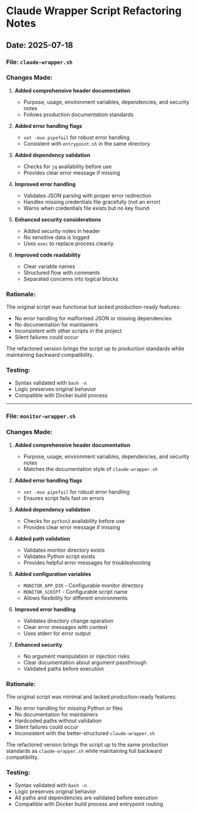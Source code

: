 # Claude Wrapper Script Refactoring Notes

## Date: 2025-07-18

### File: `claude-wrapper.sh`

### Changes Made:

1. **Added comprehensive header documentation**
   - Purpose, usage, environment variables, dependencies, and security notes
   - Follows production documentation standards

2. **Added error handling flags**
   - `set -euo pipefail` for robust error handling
   - Consistent with `entrypoint.sh` in the same directory

3. **Added dependency validation**
   - Checks for `jq` availability before use
   - Provides clear error message if missing

4. **Improved error handling**
   - Validates JSON parsing with proper error redirection
   - Handles missing credentials file gracefully (not an error)
   - Warns when credentials file exists but no key found

5. **Enhanced security considerations**
   - Added security notes in header
   - No sensitive data is logged
   - Uses `exec` to replace process cleanly

6. **Improved code readability**
   - Clear variable names
   - Structured flow with comments
   - Separated concerns into logical blocks

### Rationale:

The original script was functional but lacked production-ready features:

- No error handling for malformed JSON or missing dependencies
- No documentation for maintainers
- Inconsistent with other scripts in the project
- Silent failures could occur

The refactored version brings the script up to production standards while maintaining backward compatibility.

### Testing:

- Syntax validated with `bash -n`
- Logic preserves original behavior
- Compatible with Docker build process

---

### File: `monitor-wrapper.sh`

### Changes Made:

1. **Added comprehensive header documentation**
   - Purpose, usage, environment variables, dependencies, and security notes
   - Matches the documentation style of `claude-wrapper.sh`

2. **Added error handling flags**
   - `set -euo pipefail` for robust error handling
   - Ensures script fails fast on errors

3. **Added dependency validation**
   - Checks for `python3` availability before use
   - Provides clear error message if missing

4. **Added path validation**
   - Validates monitor directory exists
   - Validates Python script exists
   - Provides helpful error messages for troubleshooting

5. **Added configuration variables**
   - `MONITOR_APP_DIR` - Configurable monitor directory
   - `MONITOR_SCRIPT` - Configurable script name
   - Allows flexibility for different environments

6. **Improved error handling**
   - Validates directory change operation
   - Clear error messages with context
   - Uses stderr for error output

7. **Enhanced security**
   - No argument manipulation or injection risks
   - Clear documentation about argument passthrough
   - Validated paths before execution

### Rationale:

The original script was minimal and lacked production-ready features:

- No error handling for missing Python or files
- No documentation for maintainers
- Hardcoded paths without validation
- Silent failures could occur
- Inconsistent with the better-structured `claude-wrapper.sh`

The refactored version brings the script up to the same production standards as `claude-wrapper.sh` while maintaining full backward compatibility.

### Testing:

- Syntax validated with `bash -n`
- Logic preserves original behavior
- All paths and dependencies are validated before execution
- Compatible with Docker build process and entrypoint routing

